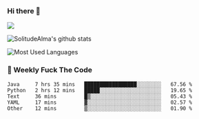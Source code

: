 ### Hi there 👋
<p>
  <a href="https://count.getloli.com/"><img src="https://count.getloli.com/get/@:solitudealma"></a>
</p>

![SolitudeAlma's github stats](https://github-readme-stats.vercel.app/api?username=solitudealma&show_icons=true&theme=radical)

![Most Used Languages](https://github-readme-stats.vercel.app/api/top-langs/?username=solitudealma&layout=compact&hide_border=true&theme=dark)
<!-- ![visitors](https://visitor-badge.glitch.me/badge?page_id=solitudealma.solitudealma.id) -->


### :dart: Weekly Fuck The Code

<!--START_SECTION:waka-->
```text
Java     7 hrs 35 mins   █████████████████░░░░░░░░   67.56 % 
Python   2 hrs 12 mins   █████░░░░░░░░░░░░░░░░░░░░   19.65 % 
Text     36 mins         █▒░░░░░░░░░░░░░░░░░░░░░░░   05.43 % 
YAML     17 mins         ▓░░░░░░░░░░░░░░░░░░░░░░░░   02.57 % 
Other    12 mins         ▒░░░░░░░░░░░░░░░░░░░░░░░░   01.90 % 
```
<!--END_SECTION:waka-->
